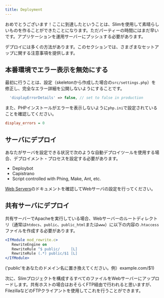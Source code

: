 ```yaml
---
title: Deployment
---
```

おめでとうございます！ここに到達したということは、Slimを使用して素晴らしいものを作ることができたことになります。ただパーティーの時間にはまだ早いです。アプリケーションを運用サーバーにプッシュする必要があります。

デプロイには多くの方法があります。このセクションでは、さまざまなセットアップに関する注意事項を提供します。

## 本番環境でエラー表示を無効にする

最初に行うことは、設定（skeletonから作成した場合の`src/settings.php`）を修正し、完全なエラー詳細を公開しないようにすることです。

```php
  'displayErrorDetails' => false, // set to false in production
```

また、PHPインストールがエラーを表示しないように`php.ini`で設定されていることを確認してください。

```ini
display_errors = 0
```

## サーバにデプロイ

あなたがサーバを設定できる状況で次のような自動デプロイツールを使用する場合、デプロイメント・プロセスを設定する必要があります。

* Deploybot
* Capistrano
* Script controlled with Phing, Make, Ant, etc.

[Web Servers](/docs/v3/start/web-servers.html)のドキュメントを確認してWebサーバの設定を行ってください。


## 共有サーバにデプロイ

共有サーバーでApacheを実行している場合、Webサーバーのルートディレクトリ（通常は`htdocs`、`public`、`public_html`または`www`）に以下の内容の`.htaccess`ファイルを作成する必要があります。

```apache
<IfModule mod_rewrite.c>
   RewriteEngine on
   RewriteRule ^$ public/     [L]
   RewriteRule (.*) public/$1 [L]
</IfModule>
```

('public'をあなたのドメイン名に置き換えてください。例）example.com/$1)

次に、Slimプロジェクトを構成するすべてのファイルをWebサーバーにアップロードします。共有ホストの場合はおそらくFTP経由で行われると思いますが、FilezillaなどのFTPクライアントを使用してこれを行うことができます。

